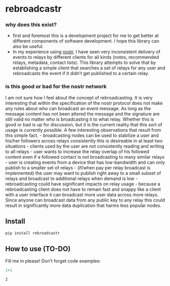 rebroadcastr
================

<!-- WARNING: THIS FILE WAS AUTOGENERATED! DO NOT EDIT! -->

### why does this exist?

- first and foremost this is a development project for me to get better
  at different components of software development. I hope this library
  can also be useful.
- In my experience using
  [nostr](https://github.com/nostr-protocol/nostr), I have seen very
  inconsistent delivery of events to relays by different clients for all
  kinds (notes, recommended relays, metadata, contact lists). This
  library attempts to solve that by establishing a simple client that
  searches a set of relays for any user and rebroadcasts the event if it
  didn’t get published to a certain relay.

### is this good or bad for the nostr network

I am not sure how I feel about the concept of rebroadcasting. It is very
interesting that within the specification of the nostr protocol does not
make any rules about who can broadcast an event message. As long as the
message content has not been altered the message and the signature are
still valid no matter who is broadcasting it to what relay. Whether this
is good or bad is up for discussion, but it is the current reality that
this sort of usage is currently possible. A few interesting observations
that result from this simple fact. - broadcasting nodes can be used to
stabilize a user and his/her followers across relays consistently this
is desireable in at least two situations - clients used by the user are
not consistently reading and writing to all relays - user wants to
increase the relay overlap of his followed content even if a followed
contact is not broadcasting to many similar relays - user is creating
events from a device that has low-bandwidth and can only publish to a
smaller set of relays - (if/when pay per relay broadcast is implemented)
the user may want to publish right away to a small subset of relays and
broadcast to additional relays when demand is low - rebroadcasting could
have significant impacts on relay usage - because a rebroadcasting
client does not have to remain fast and snappy like a client with a user
interface it can broadcast more user data across more relays. Since
anyone can broadcast data from any public key to any relay this could
result in significantly more data duplication that harms less popular
nodes.

## Install

``` sh
pip install rebroadcastr
```

## How to use (TO-DO)

Fill me in please! Don’t forget code examples:

``` python
1+1
```

    2
